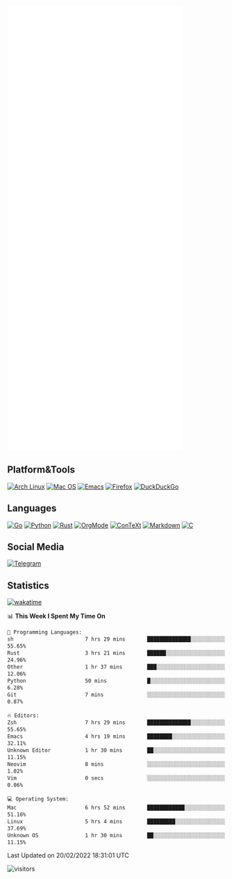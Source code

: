 ![Metrics](https://github.com/SteamedFish/SteamedFish/blob/master/github-metrics.svg)

## Platform&Tools

[![Arch Linux](https://img.shields.io/badge/ArchLinux-1793D1?logo=arch-linux&logoColor=fff&style=flat-square)](https://archlinux.org/)
[![Mac OS](https://img.shields.io/badge/MacOS-000000?style=flat-square&logo=macos&logoColor=F0F0F0)](https://www.apple.com/macos/)
[![Emacs](https://img.shields.io/badge/Emacs-%237F5AB6.svg?&style=flat-square&logo=gnu-emacs&logoColor=white)](https://www.gnu.org/software/emacs/)
[![Firefox](https://img.shields.io/badge/Firefox-FF7139?style=flat-square&logo=Firefox-Browser&logoColor=white)](https://firefox.com/)
[![DuckDuckGo](https://img.shields.io/badge/DuckDuckGo-DE5833?style=flat-square&logo=DuckDuckGo&logoColor=white)](https://duckduckgo.com/)

## Languages

[![Go](https://img.shields.io/badge/Golang-%2300ADD8.svg?style=flat-square&logo=go&logoColor=white)](https://golang.org/)
[![Python](https://img.shields.io/badge/Python-3670A0?style=flat-square&logo=python&logoColor=ffdd54)](https://www.python.org/)
[![Rust](https://img.shields.io/badge/Rust-%23000000.svg?style=flat-square&logo=rust&logoColor=white)](https://www.rust-lang.org/)
[![OrgMode](https://img.shields.io/badge/OrgMode-%23000000.svg?style=flat-square&logo=org&logoColor=white)](https://orgmode.org/)
[![ConTeXt](https://img.shields.io/badge/ConTeXt-%23008080.svg?style=flat-square&logo=latex&logoColor=white)](https://contextgarden.net/)
[![Markdown](https://img.shields.io/badge/MarkDown-%23000000.svg?style=flat-square&logo=markdown&logoColor=white)](https://daringfireball.net/projects/markdown/)
[![C](https://img.shields.io/badge/C-%2300599C.svg?style=flat-square&logo=c&logoColor=white)](https://www.iso.org/standard/74528.html)

## Social Media

[![Telegram](https://img.shields.io/badge/SteamedFish-2CA5E0?style=social&logo=telegram&logoColor=white)](https://t.me/SteamedFish)

## Statistics
[![wakatime](https://wakatime.com/badge/user/168280d6-fcf2-4b4f-ad3a-dc4612f35b38.svg)](https://wakatime.com/@168280d6-fcf2-4b4f-ad3a-dc4612f35b38)

<!--START_SECTION:waka-->
📊 **This Week I Spent My Time On** 

```text
💬 Programming Languages: 
sh                       7 hrs 29 mins       ██████████████░░░░░░░░░░░   55.65% 
Rust                     3 hrs 21 mins       ██████░░░░░░░░░░░░░░░░░░░   24.96% 
Other                    1 hr 37 mins        ███░░░░░░░░░░░░░░░░░░░░░░   12.06% 
Python                   50 mins             █░░░░░░░░░░░░░░░░░░░░░░░░   6.28% 
Git                      7 mins              ░░░░░░░░░░░░░░░░░░░░░░░░░   0.87%

🔥 Editors: 
Zsh                      7 hrs 29 mins       ██████████████░░░░░░░░░░░   55.65% 
Emacs                    4 hrs 19 mins       ████████░░░░░░░░░░░░░░░░░   32.11% 
Unknown Editor           1 hr 30 mins        ██░░░░░░░░░░░░░░░░░░░░░░░   11.15% 
Neovim                   8 mins              ░░░░░░░░░░░░░░░░░░░░░░░░░   1.02% 
Vim                      0 secs              ░░░░░░░░░░░░░░░░░░░░░░░░░   0.06%

💻 Operating System: 
Mac                      6 hrs 52 mins       ████████████░░░░░░░░░░░░░   51.16% 
Linux                    5 hrs 4 mins        █████████░░░░░░░░░░░░░░░░   37.69% 
Unknown OS               1 hr 30 mins        ██░░░░░░░░░░░░░░░░░░░░░░░   11.15%

```


 Last Updated on 20/02/2022 18:31:01 UTC
<!--END_SECTION:waka-->

![visitors](https://visitor-badge.laobi.icu/badge?page_id=SteamedFish.SteamedFish)
